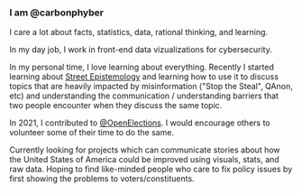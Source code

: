 ### I am @carbonphyber

I care a lot about facts, statistics, data, rational thinking, and learning.

In my day job, I work in front-end data vizualizations for cybersecurity.

In my personal time, I love learning about everything. Recently I started learning about [Street Epistemology](https://streetepistemology.com/blog/street-epistemology-the-basics) and learning how to use it to discuss topics that are heavily impacted by misinformation ("Stop the Steal", QAnon, etc) and understanding the communication / understanding barriers that two people encounter when they discuss the same topic.

In 2021, I contributed to [@OpenElections](https://github.com/OpenElections). I would encourage others to volunteer some of their time to do the same.

Currently looking for projects which can communicate stories about how the United States of America could be improved using visuals, stats, and raw data. Hoping to find like-minded people who care to fix policy issues by first showing the problems to voters/constituents.

<!--
**carbonphyber/carbonphyber** is a ✨ _special_ ✨ repository because its `README.md` (this file) appears on your GitHub profile.

Here are some ideas to get you started:

- 🔭 I’m currently working on ...
- 🌱 I’m currently learning ...
- 👯 I’m looking to collaborate on ...
- 🤔 I’m looking for help with ...
- 💬 Ask me about ...
- 📫 How to reach me: ...
- 😄 Pronouns: ...
- ⚡ Fun fact: ...
-->
